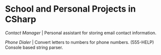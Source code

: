 # School and Personal Projects in CSharp

_Contact Manager_ | Personal assistant for storing email contact information.

_Phone Dialer_ | Convert letters to numbers for phone numbers. (555-HELP) Console based string parser.

